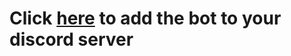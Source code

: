 # Click [here](https://discord.com/api/oauth2/authorize?client_id=828998753091584010&permissions=8&scope=bot) to add the bot to your discord server